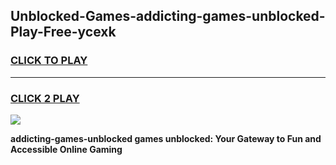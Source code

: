 
## Unblocked-Games-addicting-games-unblocked-Play-Free-ycexk
<h3>
<a href="https://premium76.site?title=addicting-games-unblocked&ref=19M">CLICK TO PLAY</a></h3>
<hr>

<h3>
<a href="https://premium76.site?title=addicting-games-unblocked&ref=19M">CLICK 2 PLAY</a>
  
</h3>

<a href="https://premium76.site?title=addicting-games-unblocked&ref=19M"><img src="https://clearcache.store/games.png"></a>


**addicting-games-unblocked games unblocked: Your Gateway to Fun and Accessible Online Gaming**
